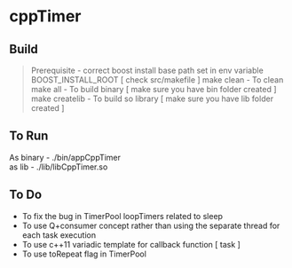 # cppTimer

## Build
> Prerequisite - correct boost install base path set in env variable BOOST_INSTALL_ROOT [ check src/makefile ]
make clean - To clean
make all - To build binary [ make sure you have bin folder created ]
make createlib - To build so library [ make sure you have lib folder created ]

## To Run
<p>
As binary - ./bin/appCppTimer
<br>
as lib - ./lib/libCppTimer.so
</p>

## To Do
* To fix the bug in TimerPool loopTimers related to sleep
* To use Q+consumer concept rather than using the separate thread for each task execution
* To use c++11 variadic template for callback function [ task ]
* To use toRepeat flag in TimerPool
